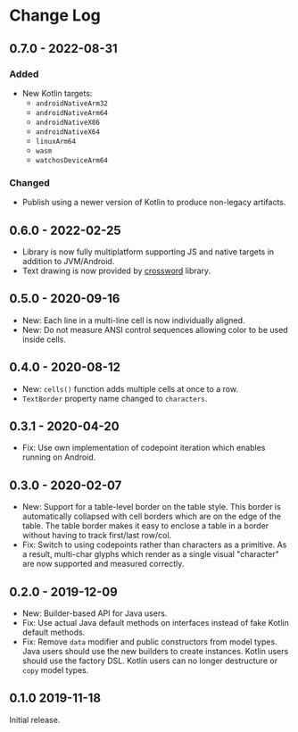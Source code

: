 # Change Log

## 0.7.0 - 2022-08-31

### Added

* New Kotlin targets:
   * `androidNativeArm32`
   * `androidNativeArm64`
   * `androidNativeX86`
   * `androidNativeX64`
   * `linuxArm64`
   * `wasm`
   * `watchosDeviceArm64`

### Changed

 * Publish using a newer version of Kotlin to produce non-legacy artifacts.


## 0.6.0 - 2022-02-25

 * Library is now fully multiplatform supporting JS and native targets in addition to JVM/Android.
 * Text drawing is now provided by [crossword](https://github.com/JakeWharton/crossword) library.


## 0.5.0 - 2020-09-16

 * New: Each line in a multi-line cell is now individually aligned.
 * New: Do not measure ANSI control sequences allowing color to be used inside cells.


## 0.4.0 - 2020-08-12

 * New: `cells()` function adds multiple cells at once to a row.
 * `TextBorder` property name changed to `characters`.


## 0.3.1 - 2020-04-20

 * Fix: Use own implementation of codepoint iteration which enables running on Android.


## 0.3.0 - 2020-02-07

 * New: Support for a table-level border on the table style. This border is automatically collapsed
   with cell borders which are on the edge of the table. The table border makes it easy to enclose
   a table in a border without having to track first/last row/col.
 * Fix: Switch to using codepoints rather than characters as a primitive. As a result, multi-char
   glyphs which render as a single visual "character" are now supported and measured correctly.


## 0.2.0 - 2019-12-09

 * New: Builder-based API for Java users.
 * Fix: Use actual Java default methods on interfaces instead of fake Kotlin default methods.
 * Fix: Remove `data` modifier and public constructors from model types. Java users should use the
   new builders to create instances. Kotlin users should use the factory DSL. Kotlin users can no
   longer destructure or `copy` model types.


## 0.1.0 2019-11-18

Initial release.

